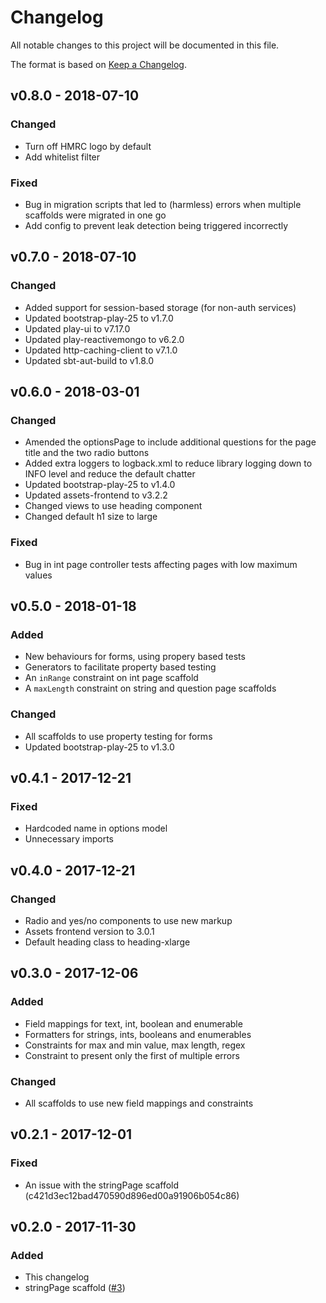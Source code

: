 # Changelog
All notable changes to this project will be documented in this file.

The format is based on [Keep a Changelog](http://keepachangelog.com/en/1.0.0/).

## v0.8.0 - 2018-07-10

### Changed
* Turn off HMRC logo by default
* Add whitelist filter

### Fixed
* Bug in migration scripts that led to (harmless) errors when multiple scaffolds were migrated in one go
* Add config to prevent leak detection being triggered incorrectly

## v0.7.0 - 2018-07-10

### Changed
* Added support for session-based storage (for non-auth services)
* Updated bootstrap-play-25 to v1.7.0
* Updated play-ui to v7.17.0
* Updated play-reactivemongo to v6.2.0
* Updated http-caching-client to v7.1.0
* Updated sbt-aut-build to v1.8.0

## v0.6.0 - 2018-03-01

### Changed
* Amended the optionsPage to include additional questions for the page title and the two radio buttons
* Added extra loggers to logback.xml to reduce library logging down to INFO level and reduce the default chatter
* Updated bootstrap-play-25 to v1.4.0
* Updated assets-frontend to v3.2.2
* Changed views to use heading component
* Changed default h1 size to large

### Fixed
* Bug in int page controller tests affecting pages with low maximum values

## v0.5.0 - 2018-01-18

### Added
* New behaviours for forms, using propery based tests
* Generators to facilitate property based testing
* An `inRange` constraint on int page scaffold
* A `maxLength` constraint on string and question page scaffolds

### Changed
* All scaffolds to use property testing for forms
* Updated bootstrap-play-25 to v1.3.0

## v0.4.1 - 2017-12-21

### Fixed
* Hardcoded name in options model
* Unnecessary imports

## v0.4.0 - 2017-12-21

### Changed
* Radio and yes/no components to use new markup
* Assets frontend version to 3.0.1
* Default heading class to heading-xlarge

## v0.3.0 - 2017-12-06

### Added
* Field mappings for text, int, boolean and enumerable
* Formatters for strings, ints, booleans and enumerables
* Constraints for max and min value, max length, regex
* Constraint to present only the first of multiple errors

### Changed
* All scaffolds to use new field mappings and constraints

## v0.2.1 - 2017-12-01

### Fixed
* An issue with the stringPage scaffold (c421d3ec12bad470590d896ed00a91906b054c86)

## v0.2.0 - 2017-11-30

### Added
* This changelog
* stringPage scaffold ([#3](https://github.com/hmrc/hmrc-frontend-scaffold.g8/pull/3))
